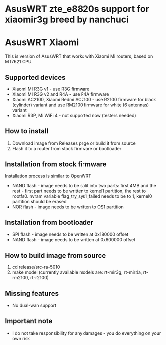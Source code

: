 # AsusWRT zte_e8820s support for xiaomir3g breed by nanchuci
# AsusWRT Xiaomi
This is version of AsusWRT that works with Xiaomi Mi routers, based on MT7621 CPU.

## Supported devices
- Xiaomi MI R3G v1 - use R3G firmware
- Xiaomi MI R3G v2 and R4A - use R4A firmware
- Xiaomi AC2100, Xiaomi Redmi AC2100 - use R2100 firmware for black (cylinder) variant and use RM2100 firmware for white (6 antennas) variant
- Xiaomi R3P, Mi WiFi 4 - not supported now (testers needed)

## How to install
1. Download image from Releases page or build it from source
2. Flash it to a router from stock firmware or bootloader

## Installation from stock firmware
Installation process is similar to OpenWRT
- NAND flash - image needs to be split into two parts: first 4MB and the rest - first part needs to be written to kernel1 partition, the rest to rootfs0. nvram variable flag_try_sys1_failed needs to be to 1, kernel0 partition should be erased
- NOR flash - image needs to be written to OS1 partition

## Installation from bootloader
- SPI flash - image needs to be written at 0x180000 offset
- NAND flash - image needs to be written at 0x600000 offset

## How to build image from source
1. cd release/src-ra-5010
2. make model (currently available models are: rt-mir3g, rt-mir4a, rt-rm2100, rt-r2100)

## Missing features
- No dual-wan support

## Important note
- I do not take responsibility for any damages - you do everything on your own risk
